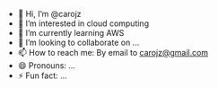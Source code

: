- 👋 Hi, I’m @carojz
- 👀 I’m interested in cloud computing
- 🌱 I’m currently learning AWS
- 💞️ I’m looking to collaborate on ...
- 📫 How to reach me: By email to carojz@gmail.com
- 😄 Pronouns: ...
- ⚡ Fun fact: ...

<!---
carojz/carojz is a ✨ special ✨ repository because its `README.md` (this file) appears on your GitHub profile.
You can click the Preview link to take a look at your changes.
--->
